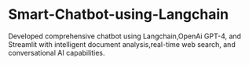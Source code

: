 # Smart-Chatbot-using-Langchain
Developed comprehensive chatbot using Langchain,OpenAi GPT-4, and Streamlit with intelligent document analysis,real-time web search, and conversational AI capabilities.


